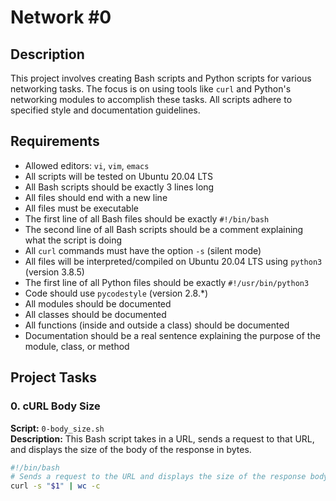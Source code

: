# Network #0

## Description
This project involves creating Bash scripts and Python scripts for various networking tasks. The focus is on using tools like `curl` and Python's networking modules to accomplish these tasks. All scripts adhere to specified style and documentation guidelines.

## Requirements
- Allowed editors: `vi`, `vim`, `emacs`
- All scripts will be tested on Ubuntu 20.04 LTS
- All Bash scripts should be exactly 3 lines long
- All files should end with a new line
- All files must be executable
- The first line of all Bash files should be exactly `#!/bin/bash`
- The second line of all Bash scripts should be a comment explaining what the script is doing
- All `curl` commands must have the option `-s` (silent mode)
- All files will be interpreted/compiled on Ubuntu 20.04 LTS using `python3` (version 3.8.5)
- The first line of all Python files should be exactly `#!/usr/bin/python3`
- Code should use `pycodestyle` (version 2.8.*)
- All modules should be documented
- All classes should be documented
- All functions (inside and outside a class) should be documented
- Documentation should be a real sentence explaining the purpose of the module, class, or method

## Project Tasks

### 0. cURL Body Size
**Script:** `0-body_size.sh`  
**Description:** This Bash script takes in a URL, sends a request to that URL, and displays the size of the body of the response in bytes.
```bash
#!/bin/bash
# Sends a request to the URL and displays the size of the response body in bytes
curl -s "$1" | wc -c
